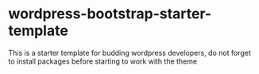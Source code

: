 # wordpress-bootstrap-starter-template
This is a starter template for budding wordpress developers, do not forget to install packages before starting to work with the theme
